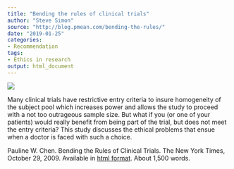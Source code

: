```yaml
---
title: "Bending the rules of clinical trials"
author: "Steve Simon"
source: "http://blog.pmean.com/bending-the-rules/"
date: "2019-01-25"
categories:
- Recommendation
tags:
- Ethics in research
output: html_document
---
```


![](http://www.pmean.com/images/19/bending-the-rules01.png)

<div class="notes">

Many clinical trials have restrictive entry criteria to insure homogeneity of the subject pool which increases power and allows the study to proceed with a not too outrageous sample size. But what if you (or one of your patients) would really benefit from being part of the trial, but does not meet the entry criteria? This study discusses the ethical problems that ensue when a doctor is faced with such a choice.

Pauline W. Chen. Bending the Rules of Clinical Trials. The New York Times, October 29, 2009. Available in [html format][che1]. About 1,500 words.

[che1]: https://www.nytimes.com/2009/10/29/health/29chen.html

</div>



